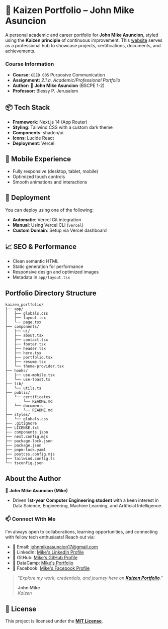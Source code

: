 # 🌌 Kaizen Portfolio – John Mike Asuncion

A personal academic and career portfolio for **John Mike Asuncion**, styled using the **Kaizen principle** of continuous improvement. This [website](https://kaizen-portfolio.vercel.app/) serves as a professional hub to showcase projects, certifications, documents, and achievements.

### Course Information

- **Course:** `GEED 005` Purposive Communication
- **Assignment:** *2.1.a. Academic/Professional Portfolio*
- **Author:** :ninja: **John Mike Asuncion** (BSCPE 1-2)
- **Professor:** Blessy P. Jerusalem

## 📦 Tech Stack

* **Framework**: Next.js 14 (App Router)
* **Styling**: Tailwind CSS with a custom dark theme
* **Components**: shadcn/ui
* **Icons**: Lucide React
* **Deployment**: Vercel

## 📱 Mobile Experience

* Fully responsive (desktop, tablet, mobile)
* Optimized touch controls
* Smooth animations and interactions


## 🚀 Deployment

You can deploy using one of the following:

* **Automatic**: Vercel Git integration
* **Manual**: Using Vercel CLI (`vercel`)
* **Custom Domain**: Setup via Vercel dashboard

## 📈 SEO & Performance

* Clean semantic HTML
* Static generation for performance
* Responsive design and optimized images
* Metadata in `app/layout.tsx`



## Portfolio Directory Structure

```
kaizen_portfolio/
├── app/
│   ├── globals.css
│   ├── layout.tsx
│   └── page.tsx
├── components/
│   ├── ui/
│   ├── about.tsx
│   ├── contact.tsx
│   ├── footer.tsx
│   ├── header.tsx
│   ├── hero.tsx
│   ├── portfolio.tsx
│   ├── resume.tsx
│   └── theme-provider.tsx
├── hooks/
│   ├── use-mobile.tsx
│   └── use-toast.ts
├── lib/
│   └── utils.ts
├── public/
│   └── certificates
│       └── README.md
│   └── documents
│       └── README.md
├── styles/
│   └── globals.css
├── .gitignore
├── LICENSE.txt
├── components.json
├── next.config.mjs
├── package-lock.json
├── package.json
├── pnpm-lock.yaml
├── postcss.config.mjs
├── tailwind.config.ts
└── tsconfig.json
```

## About the Author

🥷 **John Mike Asuncion (Mike)**

- Driven **1st-year Computer Engineering student** with a keen interest in Data Science, Engineering, Machine Learning, and Artificial Intelligence.

### 📫 Connect With Me
I'm always open to collaborations, learning opportunities, and connecting with fellow tech enthusiasts! Reach out via:  
- 📧 Email: [johnmikeasuncion17@gmail.com](mailto:johnmikeasuncion17@gmail.com)
- 🔗 LinkedIn: [Mike's LinkedIn Profile](https://www.linkedin.com/in/john-mike-asuncion-a44232320/)
- 🔗 GitHub: [Mike's GitHub Profile](https://github.com/johnmikx)
- 💼 DataCamp: [Mike's Portfolio](https://www.datacamp.com/portfolio/johnmikeasuncion17)
- 🔗 Facebook: [Mike's Facebook Profile](https://www.facebook.com/mikekaizennn)

> "*Explore my work, credentials, and journey here on [**Kaizen Portfolio**](https://kaizen-portfolio.vercel.app/).*"
> 
> **John Mike** \
> *Kaizen*

## 📄 License

This project is licensed under the [**MIT License**](https://github.com/johnmikx/kaizen_portfolio/blob/main/LICENSE.txt).